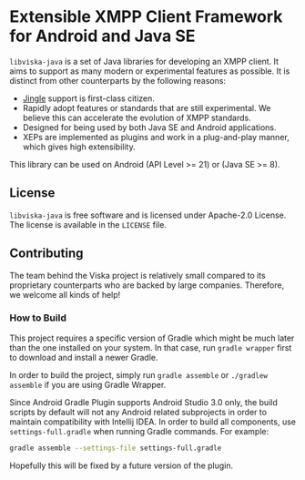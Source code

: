 Extensible XMPP Client Framework for Android and Java SE
========================================================

`libviska-java` is a set of Java libraries for developing an XMPP client. It
aims to support as many modern or experimental features as possible. It is
distinct from other counterparts by the following reasons:

  * [Jingle](https://wiki.xmpp.org/web/Tech_pages/Jingle) support is first-class
    citizen.
  * Rapidly adopt features or standards that are still experimental. We believe
    this can accelerate the evolution of XMPP standards.
  * Designed for being used by both Java SE and Android applications.
  * XEPs are implemented as plugins and work in a plug-and-play manner, which
    gives high extensibility.

This library can be used on Android (API Level >= 21) or (Java SE >= 8).

License
-------

`libviska-java` is free software and is licensed under Apache-2.0 License. The
license is available in the `LICENSE` file.

Contributing
------------

The team behind the Viska project is relatively small compared to its
proprietary counterparts who are backed by large companies. Therefore, we
welcome all kinds of help!

### How to Build

This project requires a specific version of Gradle which might be much later
than the one installed on your system. In that case, run `gradle wrapper` first
to download and install a newer Gradle.

In order to build the project, simply run `gradle assemble` or
`./gradlew assemble` if you are using Gradle Wrapper.

Since Android Gradle Plugin supports Android Studio 3.0 only, the build scripts
by default will not any Android related subprojects in order to maintain
compatibility with Intellij IDEA. In order to build all components, use
`settings-full.gradle` when running Gradle commands. For example:

```bash
gradle assemble --settings-file settings-full.gradle
```

Hopefully this will be fixed by a future version of the plugin.
